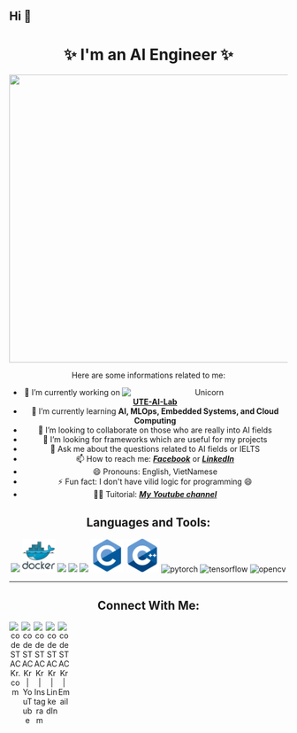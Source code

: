 ## Hi 👋

<!-- <p align="center">
  <img src='https://github.com/mayankchaudhary26/Cool-Readme-ideas/blob/master/data/octocat/ironcat.jpg' width='100"'>
  <img src='https://github.com/mayankchaudhary26/Cool-Readme-ideas/blob/master/data/octocat/minion.png' width='100"'>
  <img src='https://github.com/mayankchaudhary26/Cool-Readme-ideas/blob/master/data/octocat/spidertocat.png' width='100"'>
  <img src='https://github.com/mayankchaudhary26/Cool-Readme-ideas/blob/master/data/octocat/droidtocat.png' width='100"'>
<br>
</p> -->
<div align="center">
  <h1> ✨ I'm an AI Engineer ✨ </h1>

<p align="center">
<img align="center" src="https://github.com/abhisheknaiidu/abhisheknaiidu/blob/master/code.gif?raw=true" width="10000" height="520" />
</p>

<!-- **Syun1208/Syun1208** is a ✨ _special_ ✨ repository because its `README.md` (this file) appears on your GitHub profile. -->

Here are some informations related to me:

<img align="right" width=300 alt="Unicorn" src="https://cdn.dribbble.com/users/1059583/screenshots/4171367/coding-freak.gif" />

- 🔭 I’m currently working on [**UTE-AI-Lab**](https://www.facebook.com/groups/1015789475526341)
- 🌱 I’m currently learning **AI, MLOps, Embedded Systems, and Cloud Computing**
- 👯 I’m looking to collaborate on those who are really into AI fields
- 🤔 I’m looking for frameworks which are useful for my projects
- 💬 Ask me about the questions related to AI fields or IELTS
- 📫 How to reach me: [***Facebook***](https://www.facebook.com/syun128/) or [***LinkedIn***](https://www.linkedin.com/in/syun-cet/)
- 😄 Pronouns: English, VietNamese
- ⚡ Fun fact: I don't have vilid logic for programming 😄
- 👩‍💻 Tuitorial: [***My Youtube channel***](https://www.youtube.com/c/SyunEngineerChannel)

<!-- <h3 align="left">Languages and Tools:</h3> -->
## Languages and Tools:
<p align="center">
  <img src="https://media3.giphy.com/media/ln7z2eWriiQAllfVcn/200w.webp" width="60">
  <img src="https://raw.githubusercontent.com/devicons/devicon/master/icons/docker/docker-original-wordmark.svg" alt="docker" width="60"/>
  <img src="https://i.giphy.com/media/LMt9638dO8dftAjtco/200.webp" width="60">
<!--   <img src="https://i.giphy.com/media/eNAsjO55tPbgaor7ma/200w.webp" width="60">
  <img src="https://i.giphy.com/media/VgGthkhUvGgOit7Y9i/200.webp" width="60">
  <img src="https://media3.giphy.com/media/kdFc8fubgS31b8DsVu/giphy.webp" width="60"> -->
  <img src="https://i.giphy.com/media/KzJkzjggfGN5Py6nkT/200.webp" width="60">
  <img src="https://i.giphy.com/media/IdyAQJVN2kVPNUrojM/200.webp" width="60">
  <img src="https://raw.githubusercontent.com/devicons/devicon/master/icons/c/c-original.svg" alt="c" width="60"/>
  <img src="https://raw.githubusercontent.com/devicons/devicon/master/icons/cplusplus/cplusplus-original.svg" alt="cplusplus" width="60"/>
  <img src="https://www.vectorlogo.zone/logos/pytorch/pytorch-icon.svg" alt="pytorch" width="60"/>
  <img src="https://www.vectorlogo.zone/logos/tensorflow/tensorflow-icon.svg" alt="tensorflow" width="60"/>
  <img src="https://www.vectorlogo.zone/logos/opencv/opencv-icon.svg" alt="opencv" width="60"/>

</p>
<!-- 
<img align='center' src='https://github.com/tondrejk/tondrejk/blob/main/contributions.svg' width='900"'> -->

[youtube]: https://www.youtube.com/c/SyunEngineerChannel
[facebook]: https://www.facebook.com/syun128/
[instagram]: https://www.instagram.com/syun12_8/
[linkedin]: https://www.linkedin.com/in/syun-cet/
[gmail]: https://phamlong12082001@gmail.com

<!--## <img src="https://camo.githubusercontent.com/de4126dd5395c2fb600da5d41aa142767bd97d7e14fbe15a75140ef024ec13de/68747470733a2f2f6d656469612e67697068792e636f6d2f6d656469612f636a3837437866527472556966463352796b2f67697068792e676966" width="42px">&nbsp; My Github Stats ...-->

---

## Connect With Me:

[<img align="left" alt="codeSTACKr.com" width="22px" src="https://cdn-icons-png.flaticon.com/512/44/44646.png" />][facebook]
[<img align="left" alt="codeSTACKr | YouTube" width="22px" src="https://cdn.jsdelivr.net/npm/simple-icons@v3/icons/youtube.svg" />][youtube]
[<img align="left" alt="codeSTACKr | Instagram" width="22px" src="https://cdn.jsdelivr.net/npm/simple-icons@v3/icons/instagram.svg" />][instagram]
[<img align="left" alt="codeSTACKr | LinkedIn" width="22px" src="https://www.edigitalagency.com.au/wp-content/uploads/new-linkedin-logo-white-black-png.png" />][linkedin]
[<img align="left" alt="codeSTACKr | Email" width="22px" src="https://cdn-icons-png.flaticon.com/512/60/60543.png" />][gmail]
